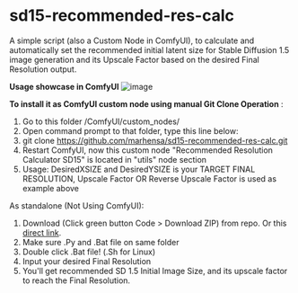 # sd15-recommended-res-calc
A simple script (also a Custom Node in ComfyUI), to calculate and automatically set the recommended initial latent size for Stable Diffusion 1.5 image generation and its Upscale Factor based on the desired Final Resolution output.

**Usage showcase in ComfyUI**
![image](https://github.com/marhensa/sd15-recommended-res-calc/assets/816600/f8bca01a-7f6a-4a5b-9ee7-c85c7ceac9c5)

**To install it as ComfyUI custom node using manual Git Clone Operation** :
1. Go to this folder /ComfyUI/custom_nodes/
2. Open command prompt to that folder, type this line below:
3. git clone https://github.com/marhensa/sd15-recommended-res-calc.git
4. Restart ComfyUI, now this custom node "Recommended Resolution Calculator SD15" is located in "utils" node section
5. Usage: DesiredXSIZE and DesiredYSIZE is your TARGET FINAL RESOLUTION, Upscale Factor OR Reverse Upscale Factor is used as example above

As standalone (Not Using ComfyUI):
1. Download (Click green button Code > Download ZIP) from repo. Or this [direct link](https://github.com/marhensa/sd15-recommended-res-calc/archive/refs/heads/main.zip).
2. Make sure .Py and .Bat file on same folder
3. Double click .Bat file! (.Sh for Linux)
4. Input your desired Final Resolution
5. You'll get recommended SD 1.5 Initial Image Size, and its upscale factor to reach the Final Resolution.

